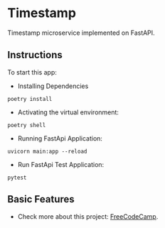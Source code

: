 # Timestamp

Timestamp microservice implemented on FastAPI.

## Instructions

To start this app:

- Installing Dependencies

```
poetry install
```

- Activating the virtual environment:

```
poetry shell
```

- Running FastApi Application:

```
uvicorn main:app --reload
```

- Run FastApi Test Application:

```
pytest
```

## Basic Features

- Check more about this project: [FreeCodeCamp](https://www.freecodecamp.org/learn/back-end-development-and-apis/back-end-development-and-apis-projects/timestamp-microservice).
